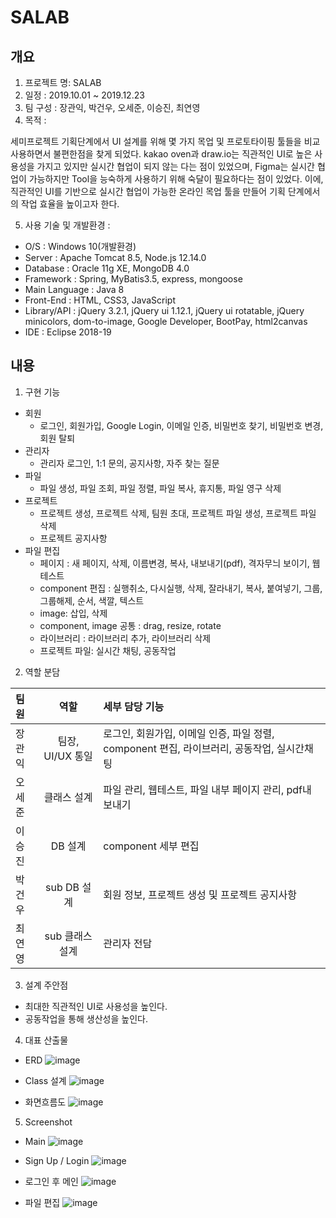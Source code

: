 # SALAB

## 개요
1. 프로젝트 명: SALAB
2. 일정 : 2019.10.01 ~ 2019.12.23
3. 팀 구성 : 장관익, 박건우, 오세준, 이승진, 최연영
4. 목적 : 

  세미프로젝트 기획단계에서 UI 설계를 위해 몇 가지 목업 및 프로토타이핑 툴들을 비교 사용하면서 불편한점을 찾게 되었다. 
kakao oven과 draw.io는 직관적인 UI로 높은 사용성을 가지고 있지만 실시간 협업이 되지 않는 다는 점이 있었으며, Figma는 실시간 협업이 가능하지만
Tool을 능숙하게 사용하기 위해 숙달이 필요하다는 점이 있었다. 이에, 직관적인 UI를 기반으로 실시간 협업이 가능한 온라인 목업 툴을 만들어
기획 단계에서의 작업 효율을 높이고자 한다.


5. 사용 기술 및 개발환경 :
  + O/S : Windows 10(개발환경)
  + Server : Apache Tomcat 8.5, Node.js 12.14.0
  + Database : Oracle 11g XE, MongoDB 4.0
  + Framework : Spring, MyBatis3.5, express, mongoose
  + Main Language : Java 8
  + Front-End : HTML, CSS3, JavaScript
  + Library/API : jQuery 3.2.1, jQuery ui 1.12.1, jQuery ui rotatable, jQuery minicolors, dom-to-image, Google Developer, BootPay, html2canvas
  + IDE : Eclipse 2018-19

## 내용
1.  구현 기능
  + 회원
    * 로그인, 회원가입, Google Login, 이메일 인증, 비밀번호 찾기, 비밀번호 변경, 회원 탈퇴
  + 관리자
    * 관리자 로그인, 1:1 문의, 공지사항, 자주 찾는 질문
  + 파일
    * 파일 생성, 파일 조회, 파일 정렬, 파일 복사, 휴지통, 파일 영구 삭제
  + 프로젝트
    * 프로젝트 생성, 프로젝트 삭제, 팀원 초대, 프로젝트 파일 생성, 프로젝트 파일 삭제
    * 프로젝트 공지사항
  + 파일 편집
    * 페이지 : 새 페이지, 삭제, 이름변경, 복사, 내보내기(pdf), 격자무늬 보이기, 웹테스트
    * component 편집 : 실행취소, 다시실행, 삭제, 잘라내기, 복사, 붙여넣기, 그룹, 그룹해제, 순서, 색깔, 텍스트
    * image: 삽입, 삭제
    * component, image 공통 : drag, resize, rotate
    * 라이브러리 : 라이브러리 추가, 라이브러리 삭제
    * 프로젝트 파일: 실시간 채팅, 공동작업

2.  역할 분담

| 팀원 | 역할 | 세부 담당 기능 | 
| :------------ | :-----------: | :------------------- | 
| 장관익 | 팀장, UI/UX 통일 | 로그인, 회원가입, 이메일 인증, 파일 정렬, component 편집, 라이브러리, 공동작업, 실시간채팅 | 
| 오세준 | 클래스 설계 | 파일 관리, 웹테스트, 파일 내부 페이지 관리, pdf내보내기 | 
| 이승진 | DB 설계 | component 세부 편집 |
| 박건우 | sub DB 설계 | 회원 정보, 프로젝트 생성 및 프로젝트 공지사항 |
| 최연영 | sub 클래스 설계 | 관리자 전담 |

3.  설계 주안점
  + 최대한 직관적인 UI로 사용성을 높인다.
  + 공동작업을 통해 생산성을 높인다.
  
4.  대표 산출물
+ ERD
  ![image](https://user-images.githubusercontent.com/44356083/77869991-35f4c900-727b-11ea-8048-8c68b130ca12.png)


+ Class 설계
  ![image](https://user-images.githubusercontent.com/44356083/77870061-5fadf000-727b-11ea-872b-908c7a9612f1.png)


+ 화면흐름도
  ![image](https://user-images.githubusercontent.com/44356083/77870065-63417700-727b-11ea-889b-8b508e1285c0.png)


5. Screenshot
  + Main
![image](https://user-images.githubusercontent.com/44356083/77870271-e9f65400-727b-11ea-9d7e-ba68d9e2b561.png)


  + Sign Up / Login
![image](https://user-images.githubusercontent.com/44356083/77870314-04303200-727c-11ea-9270-a6e577dbf5e4.png)


  + 로그인 후 메인
![image](https://user-images.githubusercontent.com/44356083/77870761-39894f80-727d-11ea-8b95-285789b1e401.png)


  + 파일 편집
![image](https://user-images.githubusercontent.com/44356083/77870885-9422ab80-727d-11ea-85ce-43bd4e92bc1e.png)


